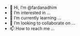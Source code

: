 - 👋 Hi, I’m @fardanadhim
- 👀 I’m interested in ...
- 🌱 I’m currently learning ...
- 💞️ I’m looking to collaborate on ...
- 📫 How to reach me ...

<!---
fardanadhim/fardanadhim is a ✨ special ✨ repository because its `README.md` (this file) appears on your GitHub profile.
You can click the Preview link to take a look at your changes.
--->
